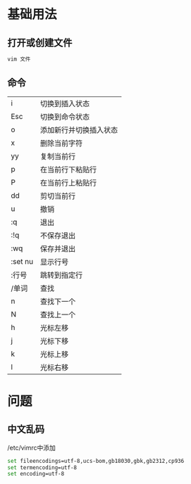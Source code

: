 # 基础用法
## 打开或创建文件
```sh
vim 文件
```
## 命令
|||
-|-
i|切换到插入状态
Esc|切换到命令状态
o|添加新行并切换插入状态
x|删除当前字符
yy|复制当前行
p|在当前行下粘贴行
P|在当前行上粘贴行
dd|剪切当前行
u|撤销
:q|退出
:!q|不保存退出
:wq|保存并退出
:set nu|显示行号
:行号|跳转到指定行
/单词|查找
n|查找下一个
N|查找上一个
h|光标左移
j|光标下移
k|光标上移
l|光标右移
# 问题
## 中文乱码
/etc/vimrc中添加
```sh
set fileencodings=utf-8,ucs-bom,gb18030,gbk,gb2312,cp936
set termencoding=utf-8
set encoding=utf-8
```